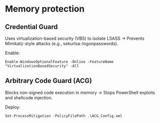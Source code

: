 # Memory protection

## Credential Guard

Uses virtualization-based security (VBS) to isolate LSASS -> Prevents Mimikatz-style attacks (e.g., sekurlsa::logonpasswords).

Enable:

```
Enable-WindowsOptionalFeature -Online -FeatureName "VirtualizationBasedSecurity" -All
```

## Arbitrary Code Guard (ACG)

Blocks non-signed code execution in memory -> Stops PowerShell exploits and shellcode injection.

Deploy:

```
Set-ProcessMitigation -PolicyFilePath .\ACG_Config.xml
```

